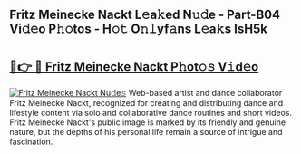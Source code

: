 ## Fritz Meinecke Nackt L𝚎a𝚔ed N𝚞𝚍e - Part-B04 Vi𝚍𝚎o P𝚑𝚘tos - H𝚘𝚝 O𝚗𝚕yf𝚊ns L𝚎a𝚔s IsH5k

# <h2><a href="http://kf0hgnj.oniu.top/?m=Fritz+Meinecke+Nackt">🔗👉 🔴 Fritz Meinecke Nackt P𝚑ot𝚘𝚜 V𝚒d𝚎o</a></h2>

[![Fritz Meinecke Nackt Nu𝚍e𝚜](https://i.imgur.com/0qMVB7G.gif)](http://kf0hgnj.oniu.top/?m=Fritz+Meinecke+Nackt)
Web-based artist and dance collaborator Fritz Meinecke Nackt, recognized for creating and distributing dance and lifestyle content via solo and collaborative dance routines and short videos. Fritz Meinecke Nackt's public image is marked by its friendly and genuine nature, but the depths of his personal life remain a source of intrigue and fascination.  
